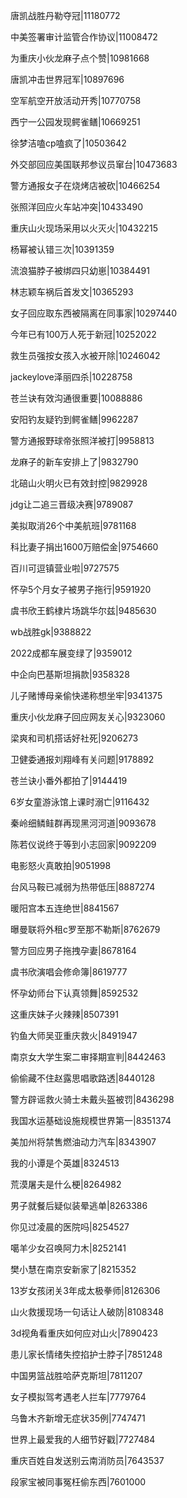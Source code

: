 唐凯战胜丹勒夺冠|11180772

中美签署审计监管合作协议|11008472

为重庆小伙龙麻子点个赞|10981668

唐凯冲击世界冠军|10897696

空军航空开放活动开秀|10770758

西宁一公园发现鳄雀鳝|10669251

徐梦洁嗑cp嗑疯了|10503642

外交部回应美国联邦参议员窜台|10473683

警方通报女子在烧烤店被砍|10466254

张照洋回应火车站冲突|10433490

重庆山火现场采用以火灭火|10432215

杨幂被认错三次|10391359

流浪猫脖子被绑四只幼崽|10384491

林志颖车祸后首发文|10365293

女子回应取东西被隔离在同事家|10297440

今年已有100万人死于新冠|10252022

救生员强按女孩入水被开除|10246042

jackeylove泽丽四杀|10228758

苍兰诀有效沟通很重要|10088886

安阳钓友疑钓到鳄雀鳝|9962287

警方通报野球帝张照洋被打|9958813

龙麻子的新车安排上了|9832790

北碚山火明火已有效封控|9829928

jdg让二追三晋级决赛|9789087

美拟取消26个中美航班|9781168

科比妻子捐出1600万赔偿金|9754660

百川可逗镇营业啦|9727575

怀孕5个月女子被男子拖行|9591920

虞书欣王鹤棣片场跳华尔兹|9485630

wb战胜gk|9388822

2022成都车展变绿了|9359012

中企向巴基斯坦捐款|9358328

儿子赌博母亲偷快递称想坐牢|9341375

重庆小伙龙麻子回应网友关心|9323060

梁爽和司机搭话好社死|9206273

卫健委通报刘翔峰有关问题|9178892

苍兰诀小番外都拍了|9144419

6岁女童游泳馆上课时溺亡|9116432

秦岭细鳞鲑群再现黑河河道|9093678

陈若仪说终于等到小志回家|9092209

电影怒火真敢拍|9051998

台风马鞍已减弱为热带低压|8887274

暖阳宫本五连绝世|8841567

曝曼联将外租c罗至那不勒斯|8762679

警方回应男子拖拽孕妻|8678164

虞书欣演唱会修命簿|8619777

怀孕幼师台下认真领舞|8592532

这重庆妹子火辣辣|8507391

钓鱼大师吴亚重庆救火|8491947

南京女大学生案二审择期宣判|8442463

偷偷藏不住赵露思唱歌路透|8440128

警方辟谣救火骑士未戴头盔被罚|8436298

我国水运基础设施规模世界第一|8351374

美加州将禁售燃油动力汽车|8343907

我的小谭是个英雄|8324513

荒漠屠夫是什么梗|8264982

男子就餐后疑似装晕逃单|8263386

你见过凌晨的医院吗|8254527

噶羊少女召唤阿力木|8252141

樊小慧在南京安新家了|8215352

13岁女孩闭关3年成太极拳师|8126306

山火救援现场一句话让人破防|8108348

3d视角看重庆如何应对山火|7890423

患儿家长情绪失控掐护士脖子|7851248

中国男篮战胜哈萨克斯坦|7811207

女子模拟驾考遇老人拦车|7779764

乌鲁木齐新增无症状35例|7747471

世界上最爱我的人细节好戳|7727484

重庆百姓自发送别云南消防员|7643537

段家宝被同事冤枉偷东西|7601000

